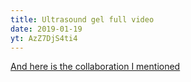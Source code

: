 ```yaml
---
title: Ultrasound gel full video
date: 2019-01-19
yt: AzZ7DjS4ti4
---
```

[And here is the collaboration I mentioned](https://curiosity.merckgroup.com/ode-to-the-future/?KO=StMo)
